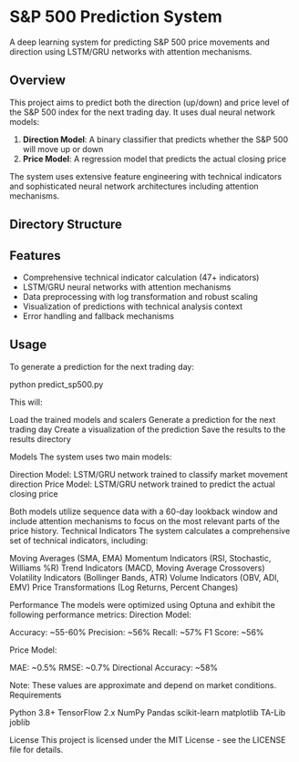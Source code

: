 # S&P 500 Prediction System

A deep learning system for predicting S&P 500 price movements and direction using LSTM/GRU networks with attention mechanisms.

## Overview

This project aims to predict both the direction (up/down) and price level of the S&P 500 index for the next trading day. It uses dual neural network models:

1. **Direction Model**: A binary classifier that predicts whether the S&P 500 will move up or down
2. **Price Model**: A regression model that predicts the actual closing price

The system uses extensive feature engineering with technical indicators and sophisticated neural network architectures including attention mechanisms.

## Directory Structure


## Features

- Comprehensive technical indicator calculation (47+ indicators)
- LSTM/GRU neural networks with attention mechanisms
- Data preprocessing with log transformation and robust scaling
- Visualization of predictions with technical analysis context
- Error handling and fallback mechanisms

## Usage

To generate a prediction for the next trading day:

python predict_sp500.py

This will:

Load the trained models and scalers
Generate a prediction for the next trading day
Create a visualization of the prediction
Save the results to the results directory

Models
The system uses two main models:

Direction Model: LSTM/GRU network trained to classify market movement direction
Price Model: LSTM/GRU network trained to predict the actual closing price

Both models utilize sequence data with a 60-day lookback window and include attention mechanisms to focus on the most relevant parts of the price history.
Technical Indicators
The system calculates a comprehensive set of technical indicators, including:

Moving Averages (SMA, EMA)
Momentum Indicators (RSI, Stochastic, Williams %R)
Trend Indicators (MACD, Moving Average Crossovers)
Volatility Indicators (Bollinger Bands, ATR)
Volume Indicators (OBV, ADI, EMV)
Price Transformations (Log Returns, Percent Changes)

Performance
The models were optimized using Optuna and exhibit the following performance metrics:
Direction Model:

Accuracy: ~55-60%
Precision: ~56%
Recall: ~57%
F1 Score: ~56%

Price Model:

MAE: ~0.5%
RMSE: ~0.7%
Directional Accuracy: ~58%

Note: These values are approximate and depend on market conditions.
Requirements

Python 3.8+
TensorFlow 2.x
NumPy
Pandas
scikit-learn
matplotlib
TA-Lib
joblib

License
This project is licensed under the MIT License - see the LICENSE file for details.